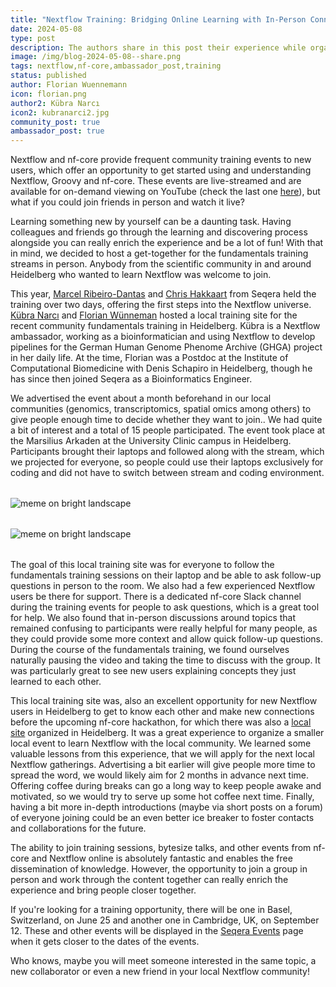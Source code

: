 ```yaml
---
title: "Nextflow Training: Bridging Online Learning with In-Person Connections"
date: 2024-05-08
type: post
description: The authors share in this post their experience while organizing a watch party for the Nextflow fundamentals training.
image: /img/blog-2024-05-08--share.png
tags: nextflow,nf-core,ambassador_post,training
status: published
author: Florian Wuennemann
icon: florian.png
author2: Kübra Narcı
icon2: kubranarci2.jpg
community_post: true
ambassador_post: true
---
```


Nextflow and nf-core provide frequent community training events to new users, which offer an opportunity to get started using and understanding Nextflow, Groovy and nf-core. These events are live-streamed and are available for on-demand viewing on YouTube (check the last one [here](https://www.youtube.com/playlist?list=PL3xpfTVZLcNgLBGLAiY6Rl9fizsz-DTCT)), but what if you could join friends in person and watch it live?

<!-- end-archive-description -->

Learning something new by yourself can be a daunting task. Having colleagues and friends go through the learning and discovering process alongside you can really enrich the experience and be a lot of fun! With that in mind, we decided to host a get-together for the fundamentals training streams in person. Anybody from the scientific community in and around Heidelberg who wanted to learn Nextflow was welcome to join. 

This year, [Marcel Ribeiro-Dantas](https://twitter.com/mribeirodantas) and [Chris Hakkaart](https://twitter.com/Chris_Hakk) from Seqera held the training over two days, offering the first steps into the Nextflow universe. [Kübra Narcı](https://twitter.com/kubranarci) and [Florian Wünneman](https://twitter.com/flowuenne) hosted a local training site for the recent community fundamentals training in Heidelberg. Kübra is a Nextflow ambassador, working as a bioinformatician and using Nextflow to develop pipelines for the German Human Genome Phenome Archive (GHGA) project in her daily life. At the time, Florian was a Postdoc at the Institute of Computational Biomedicine with Denis Schapiro in Heidelberg, though he has since then joined Seqera as a Bioinformatics Engineer.

We advertised the event about a month beforehand in our local communities (genomics, transcriptomics, spatial omics among others) to give people enough time to decide whether they want to join.. We had quite a bit of interest and a total of 15 people participated. The event took place at the Marsilius Arkaden at the University Clinic campus in Heidelberg. Participants brought their laptops and followed along with the stream, which we projected for everyone, so people could use their laptops exclusively for coding and did not have to switch between stream and coding environment.

<div style="margin-top: 2rem; margin-bottom: 2rem;">
    <img src="/img/blog-2024-05-06-training-img1a.jpg" alt="meme on bright landscape" />
</div>

<div style="margin-top: 2rem; margin-bottom: 2rem;">
    <img src="/img/blog-2024-05-06-training-img2a.jpg" alt="meme on bright landscape" />
</div>

The goal of this local training site was for everyone to follow the fundamentals training sessions on their laptop and be able to ask follow-up questions in person to the room. We also had a few experienced Nextflow users be there for support. There is a dedicated nf-core Slack channel during the training events for people to ask questions, which is a great tool for help. We also found that in-person discussions around topics that remained confusing to participants were really helpful for many people, as they could provide some more context and allow quick follow-up questions. During the course of the fundamentals training, we found ourselves naturally pausing the video and taking the time to discuss with the group. It was particularly great to see new users explaining concepts they just learned to each other.

This local training site was, also an excellent opportunity for new Nextflow users in Heidelberg to get to know each other and make new connections before the upcoming nf-core hackathon, for which there was also a [local site](https://nf-co.re/events/2024/hackathon-march-2024/germany-heidelberg) organized in Heidelberg. It was a great experience to organize a smaller local event to learn Nextflow with the local community. We learned some valuable lessons from this experience, that we will apply for the next local Nextflow gatherings. Advertising a bit earlier will give people more time to spread the word, we would likely aim for 2 months in advance next time. Offering coffee during breaks can go a long way to keep people awake and motivated, so we would try to serve up some hot coffee next time. Finally, having a bit more in-depth introductions (maybe via short posts on a forum) of everyone joining could be an even better ice breaker to foster contacts and collaborations for the future.

The ability to join training sessions, bytesize talks, and other events from nf-core and Nextflow online is absolutely fantastic and enables the free dissemination of knowledge. However, the opportunity to join a group in person and work through the content together can really enrich the experience and bring people closer together. 

If you're looking for a training opportunity, there will be one in Basel, Switzerland, on June 25 and another one in Cambridge, UK, on September 12. These and other events will be displayed in the [Seqera Events](https://seqera.io/events/) page when it gets closer to the dates of the events.

Who knows, maybe you will meet someone interested in the same topic, a new collaborator or even a new friend in your local Nextflow community!


